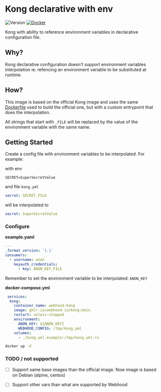 # Kong declarative with env

![Version](https://img.shields.io/github/v/tag/webhood-io/kong?label=Latest%20version&sort=semver&style=for-the-badge)
[![Docker](https://img.shields.io/github/actions/workflow/status/webhood-io/kong/docker-publish.yml?style=for-the-badge)](https://github.com/webhood-io/kong/actions/workflows/docker-publish.yml)

Kong with ability to reference environment variables in declarative configuration file.

## Why?

Kong declarative configuration doesn't support environment variables interpolation ie. refencing an environment variable to be substituted at runtime.

## How?

This image is based on the official Kong image and uses the same [Dockerfile](https://github.com/Kong/docker-kong/blob/master/build_your_own_images.md) used to build the official one, but with a custom entrypoint that does the interpolation. 

All strings that start with `_FILE` will be replaced by the value of the environment variable with the same name.

## Getting Started

Create a config file with environment variables to be interpolated. For example:

with env

`SECRET=SuperSecretValue`

and file `kong.yml`

```yaml
secret: SECRET_FILE
```

will be interpolated to

```yaml
secret: SuperSecretValue
```

### Configure

**example.yaml**
```yaml
---
_format_version: '1.1'
consumers:
  - username: anon
    keyauth_credentials:
      - key: ANON_KEY_FILE
```

Remember to set the environment variable to be interpolated: `ANON_KEY`

**docker-compose.yml**
```yaml
 services:
  kong:
    container_name: webhood-kong
    image: ghcr.io/webhood-io/kong:main
    restart: unless-stopped
    environment:
      ANON_KEY: ${ANON_KEY}
      WEBHOOD_CONFIG: /tmp/kong.yml
    volumes:
      - ./kong.yml.example:/tmp/kong.yml:ro
```

```bash
docker up -d
```

### TODO / not supported
- [ ] Support same base images than the official image. Now image is based on Debian (alpine, centos)
- [ ] Support other vars than what are supported by Webhood 

